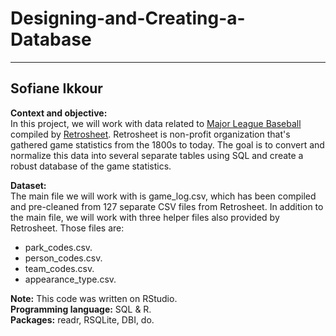 # Designing-and-Creating-a-Database
---
Sofiane Ikkour
---
**Context and objective:**  
In this project, we will work with data related to [Major League Baseball](https://en.wikipedia.org/wiki/Major_League_Baseball) compiled by [Retrosheet](https://www.retrosheet.org/). Retrosheet is non-profit organization that's gathered game statistics from the 1800s to today. The goal is to convert and normalize this data into several separate tables using SQL and create a robust database of the game statistics.

**Dataset:**  
The main file we will work with is game_log.csv, which has been compiled and pre-cleaned from 127 separate CSV files from Retrosheet. In addition to the main file, we will work with three helper files also provided by Retrosheet. Those files are:
- park_codes.csv.  
- person_codes.csv.  
- team_codes.csv.  
- appearance_type.csv.  

**Note:** This code was written on RStudio.  
**Programming language:** SQL & R.  
**Packages:** readr, RSQLite, DBI, do.
